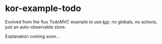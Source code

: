 # kor-example-todo

Evolved from the flux TodoMVC example to use
[kor](https://github.com/danielearwicker/kor): no globals, no actions, just an
auto-observable store.

Explanation coming soon...

